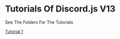 # Tutorials Of Discord.js V13

See The Folders For The Tutorials

[Tutorial 1](https://github.com/Elrikboy/Discord.js-V13-tutorials/tree/main/Getting%20Started%20%231)
